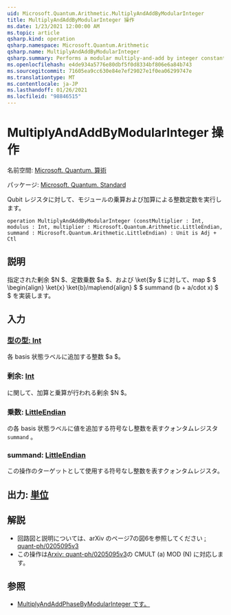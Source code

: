 ```yaml
---
uid: Microsoft.Quantum.Arithmetic.MultiplyAndAddByModularInteger
title: MultiplyAndAddByModularInteger 操作
ms.date: 1/23/2021 12:00:00 AM
ms.topic: article
qsharp.kind: operation
qsharp.namespace: Microsoft.Quantum.Arithmetic
qsharp.name: MultiplyAndAddByModularInteger
qsharp.summary: Performs a modular multiply-and-add by integer constants on a qubit register.
ms.openlocfilehash: e4de934a5776e80dbf5f0d8334bf806e6a84b743
ms.sourcegitcommit: 71605ea9cc630e84e7ef29027e1f0ea06299747e
ms.translationtype: MT
ms.contentlocale: ja-JP
ms.lasthandoff: 01/26/2021
ms.locfileid: "98846515"
---
```

# <a name="multiplyandaddbymodularinteger-operation"></a>MultiplyAndAddByModularInteger 操作

名前空間: [Microsoft. Quantum. 算術](xref:Microsoft.Quantum.Arithmetic)

パッケージ: [Microsoft. Quantum. Standard](https://nuget.org/packages/Microsoft.Quantum.Standard)


Qubit レジスタに対して、モジュールの乗算および加算による整数定数を実行します。

```qsharp
operation MultiplyAndAddByModularInteger (constMultiplier : Int, modulus : Int, multiplier : Microsoft.Quantum.Arithmetic.LittleEndian, summand : Microsoft.Quantum.Arithmetic.LittleEndian) : Unit is Adj + Ctl
```


## <a name="description"></a>説明

指定された剰余 $N $、定数乗数 $a $、および \ket{$y $ に対して、map $ $ \begin{align} \ket{x} \ket{b}/map\end{align} $ $ summand (b + a/cdot x) $ $ を実装します。

## <a name="input"></a>入力

### <a name="constmultiplier--int"></a>[型の型: Int](xref:microsoft.quantum.lang-ref.int)

各 basis 状態ラベルに追加する整数 $a $。


### <a name="modulus--int"></a>剰余: [Int](xref:microsoft.quantum.lang-ref.int)

に関して、加算と乗算が行われる剰余 $N $。


### <a name="multiplier--littleendian"></a>乗数: [LittleEndian](xref:Microsoft.Quantum.Arithmetic.LittleEndian)

の各 basis 状態ラベルに値を追加する符号なし整数を表すクォンタムレジスタ `summand` 。


### <a name="summand--littleendian"></a>summand: [LittleEndian](xref:Microsoft.Quantum.Arithmetic.LittleEndian)

この操作のターゲットとして使用する符号なし整数を表すクォンタムレジスタ。



## <a name="output--unit"></a>出力: [単位](xref:microsoft.quantum.lang-ref.unit)



## <a name="remarks"></a>解説

- 回路図と説明については、arXiv のページ7の図6を参照してください [: quant-ph/0205095v3](https://arxiv.org/pdf/quant-ph/0205095v3.pdf#page=7)
- この操作は[Arxiv: quant-ph/0205095v3](https://arxiv.org/pdf/quant-ph/0205095v3.pdf)の CMULT (a) MOD (N) に対応します。

## <a name="see-also"></a>参照

- [MultiplyAndAddPhaseByModularInteger です。](xref:Microsoft.Quantum.Arithmetic.MultiplyAndAddPhaseByModularInteger)